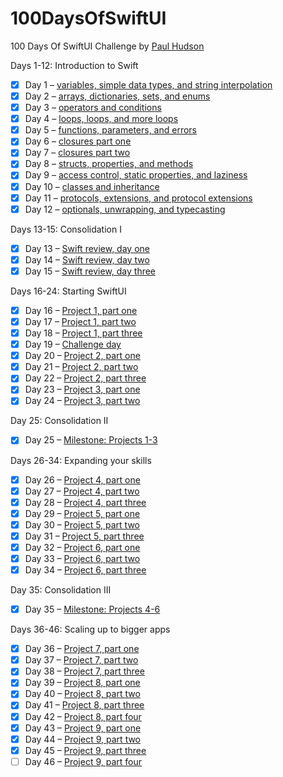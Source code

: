 # 100DaysOfSwiftUI
100 Days Of SwiftUI Challenge by [Paul Hudson](https://www.hackingwithswift.com/100/swiftui)

Days 1-12: Introduction to Swift
- [x] Day 1 – [variables, simple data types, and string interpolation](https://www.hackingwithswift.com/100/swiftui/1)
- [x] Day 2 – [arrays, dictionaries, sets, and enums](https://www.hackingwithswift.com/100/swiftui/2)
- [x] Day 3 – [operators and conditions](https://www.hackingwithswift.com/100/swiftui/3)
- [x] Day 4 – [loops, loops, and more loops](https://www.hackingwithswift.com/100/swiftui/4)
- [x] Day 5 – [functions, parameters, and errors](https://www.hackingwithswift.com/100/swiftui/5)
- [x] Day 6 – [closures part one](https://www.hackingwithswift.com/100/swiftui/6)
- [x] Day 7 – [closures part two](https://www.hackingwithswift.com/100/swiftui/7)
- [x] Day 8 – [structs, properties, and methods](https://www.hackingwithswift.com/100/swiftui/8)
- [x] Day 9 – [access control, static properties, and laziness](https://www.hackingwithswift.com/100/swiftui/9)
- [x] Day 10 – [classes and inheritance](https://www.hackingwithswift.com/100/swiftui/10)
- [x] Day 11 – [protocols, extensions, and protocol extensions](https://www.hackingwithswift.com/100/swiftui/11)
- [x] Day 12 – [optionals, unwrapping, and typecasting](https://www.hackingwithswift.com/100/swiftui/12)

Days 13-15: Consolidation I
- [x] Day 13 – [Swift review, day one](https://www.hackingwithswift.com/100/swiftui/13)
- [x] Day 14 – [Swift review, day two](https://www.hackingwithswift.com/100/swiftui/14)
- [x] Day 15 – [Swift review, day three](https://www.hackingwithswift.com/100/swiftui/15)

Days 16-24: Starting SwiftUI
- [x] Day 16 – [Project 1, part one](https://www.hackingwithswift.com/100/swiftui/16)
- [x] Day 17 – [Project 1, part two](https://www.hackingwithswift.com/100/swiftui/17)
- [x] Day 18 – [Project 1, part three](https://www.hackingwithswift.com/100/swiftui/18)
- [x] Day 19 – [Challenge day](https://www.hackingwithswift.com/100/swiftui/19)
- [x] Day 20 – [Project 2, part one](https://www.hackingwithswift.com/100/swiftui/20)
- [x] Day 21 – [Project 2, part two](https://www.hackingwithswift.com/100/swiftui/21)
- [x] Day 22 – [Project 2, part three](https://www.hackingwithswift.com/100/swiftui/22)
- [x] Day 23 – [Project 3, part one](https://www.hackingwithswift.com/100/swiftui/23)
- [x] Day 24 – [Project 3, part two](https://www.hackingwithswift.com/100/swiftui/24)

Day 25: Consolidation II
- [x] Day 25 – [Milestone: Projects 1-3](https://www.hackingwithswift.com/100/swiftui/25)

Days 26-34: Expanding your skills
- [x] Day 26 – [Project 4, part one](https://www.hackingwithswift.com/100/swiftui/26)
- [x] Day 27 – [Project 4, part two](https://www.hackingwithswift.com/100/swiftui/27)
- [x] Day 28 – [Project 4, part three](https://www.hackingwithswift.com/100/swiftui/28)
- [x] Day 29 – [Project 5, part one](https://www.hackingwithswift.com/100/swiftui/29)
- [x] Day 30 – [Project 5, part two](https://www.hackingwithswift.com/100/swiftui/30)
- [x] Day 31 – [Project 5, part three](https://www.hackingwithswift.com/100/swiftui/31)
- [x] Day 32 – [Project 6, part one](https://www.hackingwithswift.com/100/swiftui/32)
- [x] Day 33 – [Project 6, part two](https://www.hackingwithswift.com/100/swiftui/33)
- [x] Day 34 – [Project 6, part three](https://www.hackingwithswift.com/100/swiftui/34)

Day 35: Consolidation III
- [x] Day 35 – [Milestone: Projects 4-6](https://www.hackingwithswift.com/100/swiftui/35)

Days 36-46: Scaling up to bigger apps
- [x] Day 36 – [Project 7, part one](https://www.hackingwithswift.com/100/swiftui/36)
- [x] Day 37 – [Project 7, part two](https://www.hackingwithswift.com/100/swiftui/37)
- [x] Day 38 – [Project 7, part three](https://www.hackingwithswift.com/100/swiftui/38)
- [x] Day 39 – [Project 8, part one](https://www.hackingwithswift.com/100/swiftui/39)
- [x] Day 40 – [Project 8, part two](https://www.hackingwithswift.com/100/swiftui/40)
- [x] Day 41 – [Project 8, part three](https://www.hackingwithswift.com/100/swiftui/41)
- [x] Day 42 – [Project 8, part four](https://www.hackingwithswift.com/100/swiftui/42)
- [x] Day 43 – [Project 9, part one](https://www.hackingwithswift.com/100/swiftui/43)
- [x] Day 44 – [Project 9, part two](https://www.hackingwithswift.com/100/swiftui/44)
- [x] Day 45 – [Project 9, part three](https://www.hackingwithswift.com/100/swiftui/45)
- [ ] Day 46 – [Project 9, part four]()

